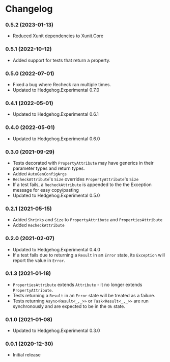 # Changelog

### 0.5.2 (2023-01-13)

* Reduced Xunit dependencies to Xunit.Core

### 0.5.1 (2022-10-12)

* Added support for tests that return a property.

### 0.5.0 (2022-07-01)

* Fixed a bug where Recheck ran multiple times.
* Updated to Hedgehog.Experimental 0.7.0

### 0.4.1 (2022-05-01)

* Updated to Hedgehog.Experimental 0.6.1

### 0.4.0 (2022-05-01)

* Updated to Hedgehog.Experimental 0.6.0

### 0.3.0 (2021-09-29)

* Tests decorated with `PropertyAttribute` may have generics in their parameter types and return types.
* Added `AutoGenConfigArgs`
* `RecheckAttribute`'s `Size` overrides `PropertyAttribute`'s `Size`
* If a test fails, a `RecheckAttribute` is appended to the the Exception message for easy copy/pasting
* Updated to Hedgehog.Experimental 0.5.0

### 0.2.1 (2021-05-15)

* Added `Shrinks` and `Size` to `PropertyAttribute` and `PropertiesAttribute`
* Added `RecheckAttribute`

### 0.2.0 (2021-02-07)

* Updated to Hedgehog.Experimental 0.4.0
* If a test fails due to returning a `Result` in an `Error` state, its `Exception` will report the value in `Error`.

### 0.1.3 (2021-01-18)

* `PropertiesAttribute` extends `Attribute` - it no longer extends `PropertyAttribute`.
* Tests returning a `Result` in an `Error` state will be treated as a failure.
* Tests returning `Async<Result<_,_>>` or `Task<Result<_,_>>` are run synchronously and are expected to be in the `Ok` state.

### 0.1.0 (2021-01-08)

* Updated to Hedgehog.Experimental 0.3.0

### 0.0.1 (2020-12-30)

* Initial release
